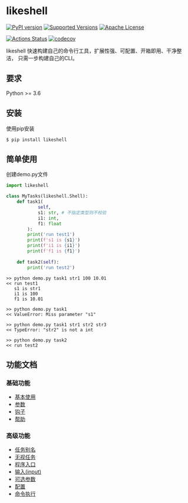 # likeshell

[![PyPI version](https://badge.fury.io/py/likeshell.svg)](https://badge.fury.io/py/likeshell)
[![Supported Versions](https://img.shields.io/pypi/pyversions/likeshell.svg)](https://pypi.org/project/likeshell)
[![Apache License](https://img.shields.io/badge/License-Apache%202.0-blue.svg)](LICENSE)

[![Actions Status](https://github.com/Orisdaddy/likeshell/workflows/Macos%20Test/badge.svg)](https://github.com/Orisdaddy/likeshell/actions)
[![codecov](https://codecov.io/gh/Orisdaddy/likeshell/branch/master/graph/badge.svg)](https://codecov.io/gh/Orisdaddy/likeshell)


likeshell 快速构建自己的命令行工具，扩展性强、可配置、开箱即用、干净整洁，
只需一步构建自己的CLI。

## 要求

Python >= 3.6

## 安装

使用pip安装

```shell script
$ pip install likeshell
```


## 简单使用

创建demo.py文件

```python
import likeshell

class MyTasks(likeshell.Shell):
    def task1(
            self,
            s1: str, # 不指定类型则不校验
            i1: int,
            f1: float
        ):
        print('run test1')
        print(f's1 is {s1}')
        print(f'i1 is {i1}')
        print(f'f1 is {f1}')
    
    def task2(self):
        print('run test2')

```

```shell script
>> python demo.py task1 str1 100 10.01
<< run test1
   s1 is str1
   i1 is 100
   f1 is 10.01

>> python demo.py task1
<< ValueError: Miss parameter "s1"

>> python demo.py task1 str1 str2 str3
<< TypeError: "str2" is not a int

>> python demo.py task2
<< run test2

```


## 功能文档
### 基础功能

- [基本使用](docs/basic/Usage.md)
- [参数](docs/basic/Parameter.md)
- [钩子](docs/basic/Hook.md)
- [帮助](docs/basic/Help.md)

### 高级功能

- [任务别名](docs/advanced/Alias.md)
- [无视任务](docs/advanced/Ignore.md)
- [程序入口](docs/advanced/Main.md)
- [输入(input)](docs/advanced/Input.md)
- [可选参数](docs/advanced/Options.md)
- [配置](docs/advanced/Config.md)
- [命令执行](docs/advanced/ExecuteCommand.md)
